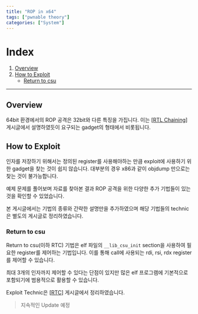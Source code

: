 ```yaml
---
title: "ROP in x64"
tags: ["pwnable theory"]
categories: ["System"]
---
```


# Index

1. [Overview](#overview)
2. [How to Exploit](#how-to-exploit)
    - [Return to csu](#return-to-csu)

* * *

## Overview

64bit 환경에서의 ROP 공격은 32bit와 다른 특징을 가집니다. 이는 [[RTL Chaining](https://jun-project-lab.github.io/system/RTL-chaining/#gadget)] 게시글에서 설명하였듯이 요구되는 gadget의 형태에서 비롯됩니다.

## How to Exploit

인자를 저장하기 위해서는 정의된 register를 사용해야하는 만큼 exploit에 사용하기 위한 gadget을 찾는 것이 쉽지 않습니다. 대부분의 경우 x86과 같이 objdump 만으로는 찾는 것이 불가능합니다.

예제 문제를 풀어보며 자료를 찾아본 결과 ROP 공격을 위한 다양한 추가 기법들이 있는 것을 확인할 수 있었습니다.

본 게시글에서는 기법의 종류와 간략한 설명만을 추가하였으며 해당 기법들의 technic은 별도의 게시글로 정리하였습니다.

### Return to csu

Return to csu(이하 RTC) 기법은 elf 파일의 `__lib_csu_init` section을 사용하여 필요한 register를 제어하는 기법입니다. 이를 통해 call에 사용되는 rdi, rsi, rdx register를 제어할 수 있습니다.

최대 3개의 인자까지 제어할 수 있다는 단점이 있지만 많은 elf 프로그램에 기본적으로 포함되기에 범용적으로 활용할 수 있습니다.

Exploit Technic은 [[RTC](#)] 게시글에서 정리하였습니다.

> 지속적인 Update 예정
